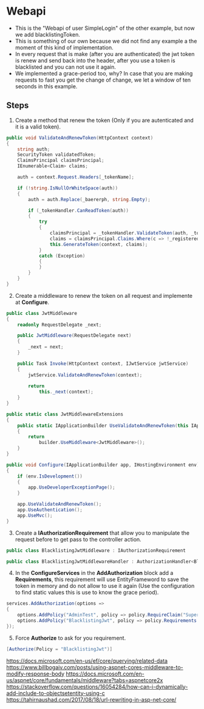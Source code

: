 # Webapi

* This is the "Webapi of user SimpleLogin" of the other example, but now we add blacklistingToken.
* This is something of our own because we did not find any example a the moment of this kind of implementation.
* In every request that is make (after you are authenticated) the jwt token is renew and send back into the header, after you use a token is blacklisted and you can not use it again.
* We implemented a grace-period too, why? In case that you are making requests to fast you get the change of change, we let a window of ten seconds in this example. 

## Steps

1. Create a method that renew the token (Only if you are autenticated and it is a valid token).

```csharp
public void ValidateAndRenewToken(HttpContext context)
{
    string auth;
    SecurityToken validatedToken;
    ClaimsPrincipal claimsPrincipal;
    IEnumerable<Claim> claims;

    auth = context.Request.Headers[_tokenName];

    if (!string.IsNullOrWhiteSpace(auth))
    {
        auth = auth.Replace(_baererph, string.Empty);

        if (_tokenHandler.CanReadToken(auth))
        {
            try
            {
                claimsPrincipal = _tokenHandler.ValidateToken(auth, _tokenValidationParameters, out validatedToken);
                claims = claimsPrincipal.Claims.Where(c => !_registeredClaimUse.Contains(c.Type));
                this.GenerateToken(context, claims);
            }
            catch (Exception)
            {
            }
        }
    }
}
```

2. Create a middleware to renew the token on all request and implemente at **Configure**.

```csharp
public class JwtMiddleware
{
    readonly RequestDelegate _next;

    public JwtMiddleware(RequestDelegate next)
    {
        _next = next;
    }

    public Task Invoke(HttpContext context, IJwtService jwtService)
    {
        jwtService.ValidateAndRenewToken(context);
        
        return 
            this._next(context);
    }
}

public static class JwtMiddlewareExtensions
{
    public static IApplicationBuilder UseValidateAndRenewToken(this IApplicationBuilder builder)
    {
        return 
        	builder.UseMiddleware<JwtMiddleware>();
    }
}
```

```csharp
public void Configure(IApplicationBuilder app, IHostingEnvironment env)
{
    if (env.IsDevelopment())
    {
        app.UseDeveloperExceptionPage();
    }

    app.UseValidateAndRenewToken();
    app.UseAuthentication();
    app.UseMvc();
}
```

3. Create a **IAuthorizationRequirement** that allow you to manipulate the request before to get pass to the controller action.

```csharp
public class BlacklistingJwtMiddleware : IAuthorizationRequirement
```

```csharp
public class BlacklistingJwtMiddlewareHandler : AuthorizationHandler<BlacklistingJwtMiddleware>
```

4. In the **ConfigureServices** in the **AddAuthorization** block add a **Requirements**, this requirement will use EntityFrameword to save the token in memory and do not allow to use it again (Use the configuration to find static values this is use to know the grace period).

```csharp
services.AddAuthorization(options =>
{
    options.AddPolicy("AdminTest", policy => policy.RequireClaim("SuperTester", "true"));
    options.AddPolicy("BlacklistingJwt", policy => policy.Requirements.Add(new BlacklistingJwtMiddleware(new UserContext(dbOptions), Configuration)));
});
```

5. Force **Authorize** to ask for you requirement.

```csharp
[Authorize(Policy = "BlacklistingJwt")]
```


https://docs.microsoft.com/en-us/ef/core/querying/related-data
https://www.billbogaiv.com/posts/using-aspnet-cores-middleware-to-modify-response-body
https://docs.microsoft.com/en-us/aspnet/core/fundamentals/middleware?tabs=aspnetcore2x
https://stackoverflow.com/questions/16054284/how-can-i-dynamically-add-include-to-objectsetentity-using-c
https://tahirnaushad.com/2017/08/18/url-rewriting-in-asp-net-core/